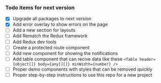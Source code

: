 ### Todo items for next version


- [x] Upgrade all packages to next version
- [x] Add error overlay to show errors on the page
- [ ] Add a new section for layouts
- [ ] Add Rematch the Redux framework
- [ ] Add Redux dev tools
- [ ] Create a protected route component
- [ ] Add new component for showing the notifications
- [ ] Add table component that can recive data like these `<Table header={object[]} body={any[][]} minWidth={number} />`
- [ ] Proper demo components with styles that can be removed quickly
- [ ] Proper step-by-step instructions to use this repo for a new project
